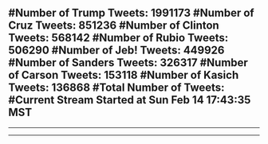 #Number of Trump Tweets: 1991173
#Number of Cruz Tweets: 851236
#Number of Clinton Tweets: 568142
#Number of Rubio Tweets: 506290
#Number of Jeb! Tweets: 449926
#Number of Sanders Tweets: 326317
#Number of Carson Tweets: 153118
#Number of Kasich Tweets: 136868
#Total Number of Tweets:  
#Current Stream Started at Sun Feb 14 17:43:35 MST
---
---
---
